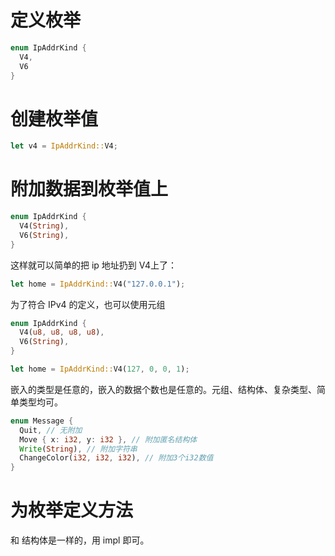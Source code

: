 # 定义枚举

``` rust
enum IpAddrKind {
  V4,
  V6
}
```

# 创建枚举值

``` rust
let v4 = IpAddrKind::V4;
```

# 附加数据到枚举值上

``` rust
enum IpAddrKind {
  V4(String),
  V6(String),
}
```

这样就可以简单的把 ip 地址扔到 V4上了：

``` rust
let home = IpAddrKind::V4("127.0.0.1");
```

为了符合 IPv4 的定义，也可以使用元组

``` rust
enum IpAddrKind {
  V4(u8, u8, u8, u8),
  V6(String),
}

let home = IpAddrKind::V4(127, 0, 0, 1);
```

嵌入的类型是任意的，嵌入的数据个数也是任意的。元组、结构体、复杂类型、简单类型均可。

``` rust
enum Message {
  Quit, // 无附加
  Move { x: i32, y: i32 }, // 附加匿名结构体
  Write(String), // 附加字符串
  ChangeColor(i32, i32, i32), // 附加3个i32数值
}
```

# 为枚举定义方法

和 结构体是一样的，用 impl 即可。
